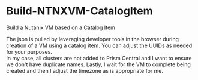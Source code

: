 # Build-NTNXVM-CatalogItem
Build a Nutanix VM based on a Catalog Item

The json is pulled by leveraging developer tools in the browser during creation of a VM using a catalog item.  You can adjust the UUIDs as needed for your purposes.  
In my case, all clusters are not added to Prism Central and I want to ensure we don't have duplicate names.  Lastly, I wait for the VM to complete being created and then 
I adjust the timezone as is appropriate for me.
